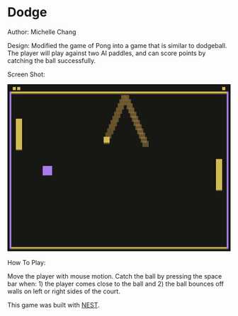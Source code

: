# Dodge

Author: Michelle Chang

Design: Modified the game of Pong into a game that is similar to dodgeball. The player will play against two AI paddles, and can score points by catching the ball successfully.

Screen Shot:

![Screen Shot](screenshot-correct.png)

How To Play:

Move the player with mouse motion.
Catch the ball by pressing the space bar when: 1) the player comes close to the ball and 2) the ball bounces off walls on left or right sides of the court.

This game was built with [NEST](NEST.md).
